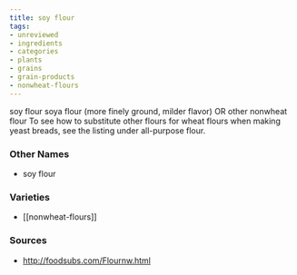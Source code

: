 ```yaml
---
title: soy flour
tags:
- unreviewed
- ingredients
- categories
- plants
- grains
- grain-products
- nonwheat-flours
---
```

soy flour soya flour (more finely ground, milder flavor) OR other nonwheat flour To see how to substitute other flours for wheat flours when making yeast breads, see the listing under all-purpose flour.

### Other Names

* soy flour

### Varieties

* [[nonwheat-flours]]

### Sources
* http://foodsubs.com/Flournw.html
